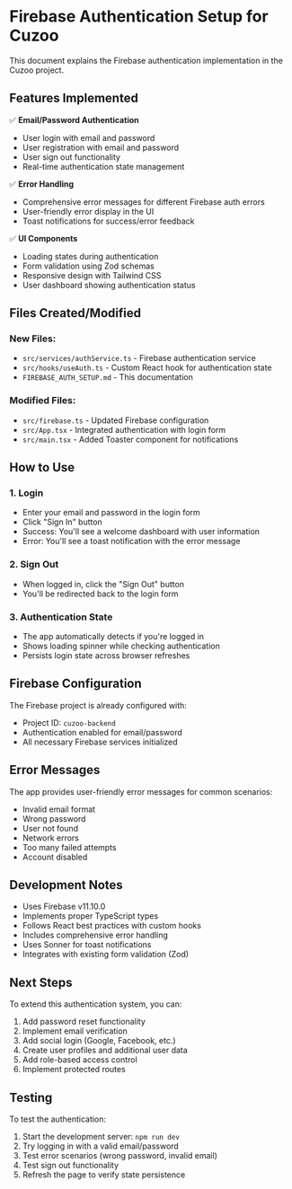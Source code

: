 # Firebase Authentication Setup for Cuzoo

This document explains the Firebase authentication implementation in the Cuzoo project.

## Features Implemented

✅ **Email/Password Authentication**

- User login with email and password
- User registration with email and password
- User sign out functionality
- Real-time authentication state management

✅ **Error Handling**

- Comprehensive error messages for different Firebase auth errors
- User-friendly error display in the UI
- Toast notifications for success/error feedback

✅ **UI Components**

- Loading states during authentication
- Form validation using Zod schemas
- Responsive design with Tailwind CSS
- User dashboard showing authentication status

## Files Created/Modified

### New Files:

- `src/services/authService.ts` - Firebase authentication service
- `src/hooks/useAuth.ts` - Custom React hook for authentication state
- `FIREBASE_AUTH_SETUP.md` - This documentation

### Modified Files:

- `src/firebase.ts` - Updated Firebase configuration
- `src/App.tsx` - Integrated authentication with login form
- `src/main.tsx` - Added Toaster component for notifications

## How to Use

### 1. Login

- Enter your email and password in the login form
- Click "Sign In" button
- Success: You'll see a welcome dashboard with user information
- Error: You'll see a toast notification with the error message

### 2. Sign Out

- When logged in, click the "Sign Out" button
- You'll be redirected back to the login form

### 3. Authentication State

- The app automatically detects if you're logged in
- Shows loading spinner while checking authentication
- Persists login state across browser refreshes

## Firebase Configuration

The Firebase project is already configured with:

- Project ID: `cuzoo-backend`
- Authentication enabled for email/password
- All necessary Firebase services initialized

## Error Messages

The app provides user-friendly error messages for common scenarios:

- Invalid email format
- Wrong password
- User not found
- Network errors
- Too many failed attempts
- Account disabled

## Development Notes

- Uses Firebase v11.10.0
- Implements proper TypeScript types
- Follows React best practices with custom hooks
- Includes comprehensive error handling
- Uses Sonner for toast notifications
- Integrates with existing form validation (Zod)

## Next Steps

To extend this authentication system, you can:

1. Add password reset functionality
2. Implement email verification
3. Add social login (Google, Facebook, etc.)
4. Create user profiles and additional user data
5. Add role-based access control
6. Implement protected routes

## Testing

To test the authentication:

1. Start the development server: `npm run dev`
2. Try logging in with a valid email/password
3. Test error scenarios (wrong password, invalid email)
4. Test sign out functionality
5. Refresh the page to verify state persistence
